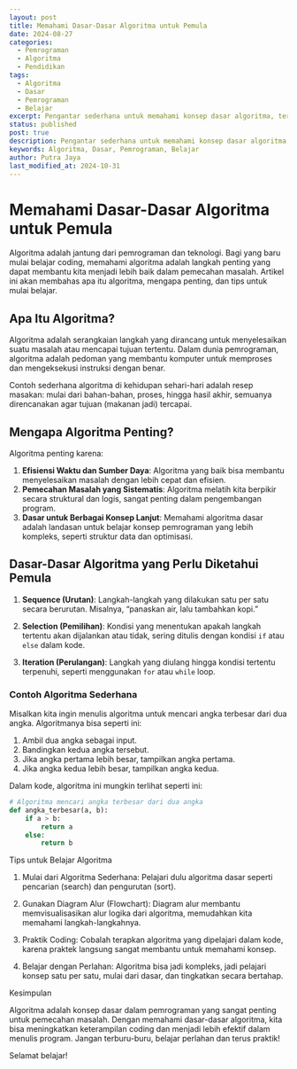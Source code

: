 ```yaml
---
layout: post
title: Memahami Dasar-Dasar Algoritma untuk Pemula
date: 2024-08-27
categories:
  - Pemrograman
  - Algoritma
  - Pendidikan
tags:
  - Algoritma
  - Dasar
  - Pemrograman
  - Belajar
excerpt: Pengantar sederhana untuk memahami konsep dasar algoritma, termasuk contoh dan tips belajar yang bermanfaat bagi pemula.
status: published
post: true
description: Pengantar sederhana untuk memahami konsep dasar algoritma.
keywords: Algoritma, Dasar, Pemrograman, Belajar
author: Putra Jaya
last_modified_at: 2024-10-31
---
```


# Memahami Dasar-Dasar Algoritma untuk Pemula

Algoritma adalah jantung dari pemrograman dan teknologi. Bagi yang baru mulai belajar coding, memahami algoritma adalah langkah penting yang dapat membantu kita menjadi lebih baik dalam pemecahan masalah. Artikel ini akan membahas apa itu algoritma, mengapa penting, dan tips untuk mulai belajar.

## Apa Itu Algoritma?

Algoritma adalah serangkaian langkah yang dirancang untuk menyelesaikan suatu masalah atau mencapai tujuan tertentu. Dalam dunia pemrograman, algoritma adalah pedoman yang membantu komputer untuk memproses dan mengeksekusi instruksi dengan benar.

Contoh sederhana algoritma di kehidupan sehari-hari adalah resep masakan: mulai dari bahan-bahan, proses, hingga hasil akhir, semuanya direncanakan agar tujuan (makanan jadi) tercapai.

## Mengapa Algoritma Penting?

Algoritma penting karena:

1. **Efisiensi Waktu dan Sumber Daya**: Algoritma yang baik bisa membantu menyelesaikan masalah dengan lebih cepat dan efisien.
2. **Pemecahan Masalah yang Sistematis**: Algoritma melatih kita berpikir secara struktural dan logis, sangat penting dalam pengembangan program.
3. **Dasar untuk Berbagai Konsep Lanjut**: Memahami algoritma dasar adalah landasan untuk belajar konsep pemrograman yang lebih kompleks, seperti struktur data dan optimisasi.

## Dasar-Dasar Algoritma yang Perlu Diketahui Pemula

1. **Sequence (Urutan)**: Langkah-langkah yang dilakukan satu per satu secara berurutan. Misalnya, “panaskan air, lalu tambahkan kopi.”
   
2. **Selection (Pemilihan)**: Kondisi yang menentukan apakah langkah tertentu akan dijalankan atau tidak, sering ditulis dengan kondisi `if` atau `else` dalam kode.
   
3. **Iteration (Perulangan)**: Langkah yang diulang hingga kondisi tertentu terpenuhi, seperti menggunakan `for` atau `while` loop.

### Contoh Algoritma Sederhana

Misalkan kita ingin menulis algoritma untuk mencari angka terbesar dari dua angka. Algoritmanya bisa seperti ini:

1. Ambil dua angka sebagai input.
2. Bandingkan kedua angka tersebut.
3. Jika angka pertama lebih besar, tampilkan angka pertama.
4. Jika angka kedua lebih besar, tampilkan angka kedua.

Dalam kode, algoritma ini mungkin terlihat seperti ini:

```python
# Algoritma mencari angka terbesar dari dua angka
def angka_terbesar(a, b):
    if a > b:
        return a
    else:
        return b
```
Tips untuk Belajar Algoritma

1. Mulai dari Algoritma Sederhana: Pelajari dulu algoritma dasar seperti pencarian (search) dan pengurutan (sort).


2. Gunakan Diagram Alur (Flowchart): Diagram alur membantu memvisualisasikan alur logika dari algoritma, memudahkan kita memahami langkah-langkahnya.


3. Praktik Coding: Cobalah terapkan algoritma yang dipelajari dalam kode, karena praktek langsung sangat membantu untuk memahami konsep.


4. Belajar dengan Perlahan: Algoritma bisa jadi kompleks, jadi pelajari konsep satu per satu, mulai dari dasar, dan tingkatkan secara bertahap.



Kesimpulan

Algoritma adalah konsep dasar dalam pemrograman yang sangat penting untuk pemecahan masalah. Dengan memahami dasar-dasar algoritma, kita bisa meningkatkan keterampilan coding dan menjadi lebih efektif dalam menulis program. Jangan terburu-buru, belajar perlahan dan terus praktik!

Selamat belajar!
